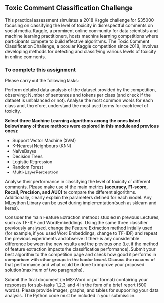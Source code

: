 ## Toxic Comment Classification Challenge
This practical assessment simulates a 2018 Kaggle challenge for $35000 focusing on classifying the level of toxicity in disrespectful comments on social media. Kaggle, a prominent online community for data scientists and machine learning practitioners, hosts machine learning competitions where participants compete to build effective algorithms. The Toxic Comment Classification Challenge, a popular Kaggle competition since 2018, involves developing methods for detecting and classifying various levels of toxicity in online comments.

### To complete this assignment
Please carry out the following tasks:

Perform detailed data analysis of the dataset provided by the competition, observing:
Number of sentences and tokens per class (and check if the dataset is unbalanced or not).
Analyse the most common words for each class and, therefore, understand the most used terms for each level of toxicity.

**Select three Machine Learning algorithms among the ones listed below(many of these methods were explored in this module and previous ones):**
- Support Vector Machine (SVM)
- K-Nearest Neighbours (KNN)
- NaïveBayes
- Decision Trees
- Logistic Regression
- Random Forest
- Multi-LayerPerceptron
  
Analyse their performance in classifying the level of toxicity of different comments. Please make use of the main metrics **(accuracy, F1-score, Recall, Precision, and AUC)** to compare the different algorithms. Additionally, clearly explain the parameters defined for each model. Any MLpython Library can be used during implementation(such as sklearn and keras).

Consider the main Feature Extraction methods studied in previous Lectures, such as TF-IDF and WordEmbeddings. Using the same three classifier previously analysed, change the Feature Extraction method initially used (for example, if you used Word Embeddings, change to TF-IDF) and repeat the previous experiments and observe if there is any considerable difference between the new results and the previous one (i.e. if the method of feature extraction impacts the classification performance).
Submit your best algorithm to the competition page and check how good it performs in comparison with other groups in the leader board. Discuss the reasons of that performance and what could be done to improve your proposed solution(maximum of two paragraphs).

Submit the final document (in MS-Word or pdf format) containing your responses for sub-tasks 1,2,3, and 4 in the form of a brief report (500 words). Please provide images, graphs, and tables for supporting your data analysis. The Python code must be included in your submission.
